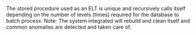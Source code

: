 The stored procedure used as an ELT is unique and recursively calls itself depending on the number of levels (times) required for the database to batch process.
Note: The system integrated will rebuild and clean itself and common anomalies are detected and taken care of.
